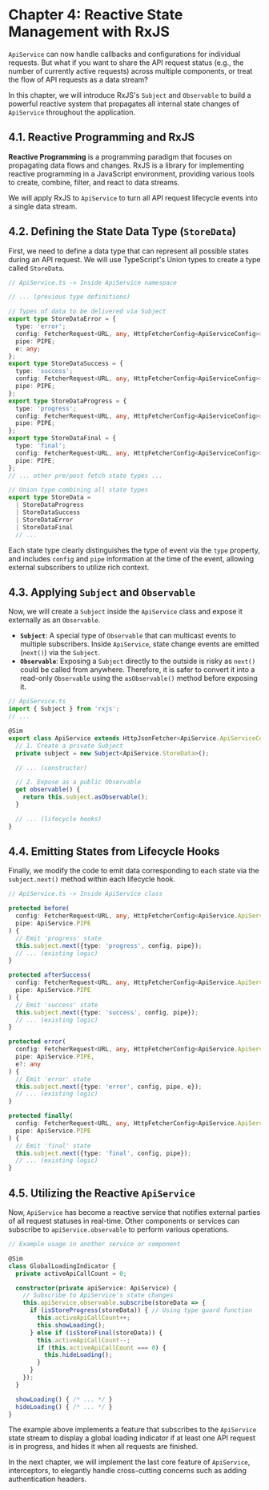 # Chapter 4: Reactive State Management with RxJS

`ApiService` can now handle callbacks and configurations for individual requests. But what if you want to share the API request status (e.g., the number of currently active requests) across multiple components, or treat the flow of API requests as a data stream?

In this chapter, we will introduce RxJS's `Subject` and `Observable` to build a powerful reactive system that propagates all internal state changes of `ApiService` throughout the application.

## 4.1. Reactive Programming and RxJS

**Reactive Programming** is a programming paradigm that focuses on propagating data flows and changes. RxJS is a library for implementing reactive programming in a JavaScript environment, providing various tools to create, combine, filter, and react to data streams.

We will apply RxJS to `ApiService` to turn all API request lifecycle events into a single data stream.

## 4.2. Defining the State Data Type (`StoreData`)

First, we need to define a data type that can represent all possible states during an API request. We will use TypeScript's Union types to create a type called `StoreData`.

```typescript
// ApiService.ts -> Inside ApiService namespace

// ... (previous type definitions)

// Types of data to be delivered via Subject
export type StoreDataError = {
  type: 'error';
  config: FetcherRequest<URL, any, HttpFetcherConfig<ApiServiceConfig>>;
  pipe: PIPE;
  e: any;
};
export type StoreDataSuccess = {
  type: 'success';
  config: FetcherRequest<URL, any, HttpFetcherConfig<ApiServiceConfig>>;
  pipe: PIPE;
};
export type StoreDataProgress = {
  type: 'progress';
  config: FetcherRequest<URL, any, HttpFetcherConfig<ApiServiceConfig>>;
  pipe: PIPE;
};
export type StoreDataFinal = {
  type: 'final';
  config: FetcherRequest<URL, any, HttpFetcherConfig<ApiServiceConfig>>;
  pipe: PIPE;
};
// ... other pre/post fetch state types ...

// Union type combining all state types
export type StoreData =
  | StoreDataProgress
  | StoreDataSuccess
  | StoreDataError
  | StoreDataFinal
  // ...
```
Each state type clearly distinguishes the type of event via the `type` property, and includes `config` and `pipe` information at the time of the event, allowing external subscribers to utilize rich context.

## 4.3. Applying `Subject` and `Observable`

Now, we will create a `Subject` inside the `ApiService` class and expose it externally as an `Observable`.

-   **`Subject`**: A special type of `Observable` that can multicast events to multiple subscribers. Inside `ApiService`, state change events are emitted (`next()`) via the `Subject`.
-   **`Observable`**: Exposing a `Subject` directly to the outside is risky as `next()` could be called from anywhere. Therefore, it is safer to convert it into a read-only `Observable` using the `asObservable()` method before exposing it.

```typescript
// ApiService.ts
import { Subject } from 'rxjs';
// ...

@Sim
export class ApiService extends HttpJsonFetcher<ApiService.ApiServiceConfig, ApiService.PIPE> {
  // 1. Create a private Subject
  private subject = new Subject<ApiService.StoreData>();

  // ... (constructor)

  // 2. Expose as a public Observable
  get observable() {
    return this.subject.asObservable();
  }

  // ... (lifecycle hooks)
}
```

## 4.4. Emitting States from Lifecycle Hooks

Finally, we modify the code to emit data corresponding to each state via the `subject.next()` method within each lifecycle hook.

```typescript
// ApiService.ts -> Inside ApiService class

protected before(
  config: FetcherRequest<URL, any, HttpFetcherConfig<ApiService.ApiServiceConfig>>,
  pipe: ApiService.PIPE
) {
  // Emit 'progress' state
  this.subject.next({type: 'progress', config, pipe});
  // ... (existing logic)
}

protected afterSuccess(
  config: FetcherRequest<URL, any, HttpFetcherConfig<ApiService.ApiServiceConfig>>,
  pipe: ApiService.PIPE
) {
  // Emit 'success' state
  this.subject.next({type: 'success', config, pipe});
  // ... (existing logic)
}

protected error(
  config: FetcherRequest<URL, any, HttpFetcherConfig<ApiService.ApiServiceConfig>>,
  pipe: ApiService.PIPE,
  e?: any
) {
  // Emit 'error' state
  this.subject.next({type: 'error', config, pipe, e});
  // ... (existing logic)
}

protected finally(
  config: FetcherRequest<URL, any, HttpFetcherConfig<ApiService.ApiServiceConfig>>,
  pipe: ApiService.PIPE
) {
  // Emit 'final' state
  this.subject.next({type: 'final', config, pipe});
  // ... (existing logic)
}
```

## 4.5. Utilizing the Reactive `ApiService`

Now, `ApiService` has become a reactive service that notifies external parties of all request statuses in real-time. Other components or services can subscribe to `apiService.observable` to perform various operations.

```typescript
// Example usage in another service or component

@Sim
class GlobalLoadingIndicator {
  private activeApiCallCount = 0;

  constructor(private apiService: ApiService) {
    // Subscribe to ApiService's state changes
    this.apiService.observable.subscribe(storeData => {
      if (isStoreProgress(storeData)) { // Using type guard function
        this.activeApiCallCount++;
        this.showLoading();
      } else if (isStoreFinal(storeData)) {
        this.activeApiCallCount--;
        if (this.activeApiCallCount === 0) {
          this.hideLoading();
        }
      }
    });
  }

  showLoading() { /* ... */ }
  hideLoading() { /* ... */ }
}
```
The example above implements a feature that subscribes to the `ApiService` state stream to display a global loading indicator if at least one API request is in progress, and hides it when all requests are finished.

In the next chapter, we will implement the last core feature of `ApiService`, interceptors, to elegantly handle cross-cutting concerns such as adding authentication headers.
